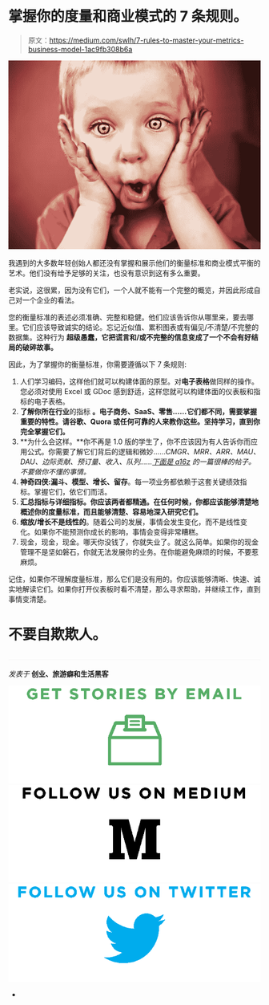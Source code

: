 # 掌握你的度量和商业模式的 7 条规则。

> 原文：<https://medium.com/swlh/7-rules-to-master-your-metrics-business-model-1ac9fb308b6a>

![](img/875d864a7e2507dadaa2c2173d116ff4.png)

我遇到的大多数年轻创始人都还没有掌握和展示他们的衡量标准和商业模式平衡的艺术。他们没有给予足够的关注，也没有意识到这有多么重要。

老实说，这很累，因为没有它们，一个人就不能有一个完整的概览，并因此形成自己对一个企业的看法。

您的衡量标准的表述必须准确、完整和稳健。他们应该告诉你从哪里来，要去哪里。它们应该导致诚实的结论。忘记近似值、累积图表或有偏见/不清楚/不完整的数据集。这种行为 **超级愚蠢，它把谎言和/或不完整的信息变成了一个不会有好结局的破碎故事。**

因此，为了掌握你的衡量标准，你需要遵循以下 7 条规则:

1.  人们学习编码，这样他们就可以构建体面的原型。对**电子表格**做同样的操作。您必须对使用 Excel 或 GDoc 感到舒适，这样您就可以构建体面的仪表板和指标的电子表格。
2.  **了解你所在行业**的指标 **。电子商务、SaaS、零售……它们都不同，需要掌握重要的特性。请谷歌、Quora 或任何可靠的人来教你这些。坚持学习，直到你完全掌握它们。**
3.  **为什么会这样。**你不再是 1.0 版的学生了，你不应该因为有人告诉你而应用公式。你需要了解它们背后的逻辑和微妙……*CMGR、MRR、ARR、MAU、DAU、边际贡献、预订量、收入、队列……*[*下面是 a16z*](http://a16z.com/2015/08/21/16-metrics/) *的一篇很棒的帖子。不要做你不懂的事情。*
4.  **神奇四侠:漏斗、模型、增长、留存**。每一项业务都依赖于这套关键绩效指标。掌握它们，依它们而活。
5.  **汇总指标与详细指标。你应该两者都精通。在任何时候，你都应该能够清楚地概述你的度量标准，而且能够清楚、容易地深入研究它们。**
6.  **缩放/增长不是线性的**。随着公司的发展，事情会发生变化，而不是线性变化。如果你不能预测你成长的影响，事情会变得非常糟糕。
7.  现金，现金，现金。哪天你没钱了，你就失业了。就这么简单。如果你的现金管理不是坚如磐石，你就无法发展你的业务。在你能避免麻烦的时候，不要惹麻烦。

记住，如果你不理解度量标准，那么它们是没有用的。你应该能够清晰、快速、诚实地解读它们。如果你打开仪表板时看不清楚，那么寻求帮助，并继续工作，直到事情变清楚。

# 不要自欺欺人。

![](img/415e6d7eda9213b47f8bea4cc6a2219a.png)

*发表于* **创业、旅游癖和生活黑客**

[![](img/f20f8a326d92cd024c2946c0427a85fd.png)](http://supply.us9.list-manage.com/subscribe?u=310af6eb2240d299c7032ef6c&id=d28d8861ad)[![](img/1b4fd39dd738a88ac13336ad93f1049c.png)](https://blog.growth.supply/)[![](img/93f21657a8ed7c0f741216a91b53c713.png)](https://twitter.com/swlh_)

-
